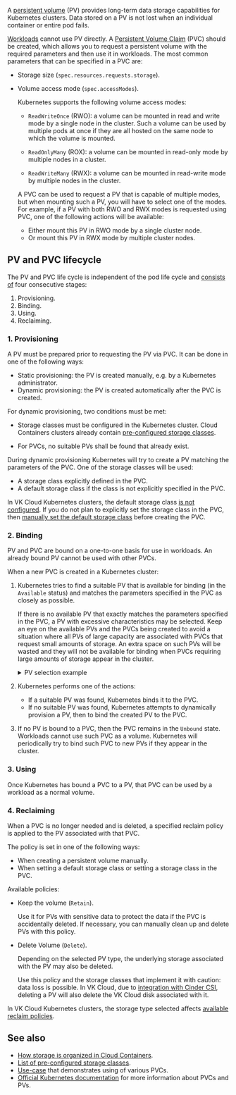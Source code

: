 A [persistent volume](https://kubernetes.io/docs/concepts/storage/persistent-volumes/) (PV) provides long-term data storage capabilities for Kubernetes clusters. Data stored on a PV is not lost when an individual container or entire pod fails.

[Workloads](https://kubernetes.io/docs/concepts/workloads/) cannot use PV directly. A [Persistent Volume Claim](https://kubernetes.io/docs/concepts/storage/persistent-volumes/#introduction) (PVC) should be created, which allows you to request a persistent volume with the required parameters and then use it in workloads. The most common parameters that can be specified in a PVC are:

- Storage size (`spec.resources.requests.storage`).
- Volume access mode (`spec.accessModes`).

  Kubernetes supports the following volume access modes:

  - `ReadWriteOnce` (RWO): a volume can be mounted in read and write mode by a single node in the cluster. Such a volume can be used by multiple pods at once if they are all hosted on the same node to which the volume is mounted.

  - `ReadOnlyMany` (ROX): a volume can be mounted in read-only mode by multiple nodes in a cluster.
  - `ReadWriteMany` (RWX): a volume can be mounted in read-write mode by multiple nodes in the cluster.

  A PVC can be used to request a PV that is capable of multiple modes, but when mounting such a PV, you will have to select one of the modes. For example, if a PV with both RWO and RWX modes is requested using PVC, one of the following actions will be available:

  - Either mount this PV in RWO mode by a single cluster node.
  - Or mount this PV in RWX mode by multiple cluster nodes.

## PV and PVC lifecycle

The PV and PVC life cycle is independent of the pod life cycle and [consists of](https://kubernetes.io/docs/concepts/storage/persistent-volumes/#lifecycle-of-a-volume-and-claim) four consecutive stages:

1. Provisioning.
1. Binding.
1. Using.
1. Reclaiming.

### 1. Provisioning

A PV must be prepared prior to requesting the PV via PVC. It can be done in one of the following ways:

- Static provisioning: the PV is created manually, e.g. by a Kubernetes administrator.
- Dynamic provisioning: the PV is created automatically after the PVC is created.

For dynamic provisioning, two conditions must be met:

- Storage classes must be configured in the Kubernetes cluster. Cloud Containers clusters already contain [pre-configured storage classes](../../concepts/storage#pre_configured_storage_classes).

- For PVCs, no suitable PVs shall be found that already exist.

During dynamic provisioning Kubernetes will try to create a PV matching the parameters of the PVC. One of the storage classes will be used:

- A storage class explicitly defined in the PVC.
- A default storage class if the class is not explicitly specified in the PVC.

In VK Cloud Kubernetes clusters, the default storage class [is not configured](../../concepts/storage#pre_configured_storage_classes). If you do not plan to explicitly set the storage class in the PVC, then [manually set the default storage class](https://kubernetes.io/docs/tasks/administer-cluster/change-default-storage-class/) before creating the PVC.

### 2. Binding

PV and PVC are bound on a one-to-one basis for use in workloads. An already bound PV cannot be used with other PVCs.

When a new PVC is created in a Kubernetes cluster:

1. Kubernetes tries to find a suitable PV that is available for binding (in the `Available` status) and matches the parameters specified in the PVC as closely as possible.

   If there is no available PV that exactly matches the parameters specified in the PVC, a PV with excessive characteristics may be selected. Keep an eye on the available PVs and the PVCs being created to avoid a situation where all PVs of large capacity are associated with PVCs that request small amounts of storage. An extra space on such PVs will be wasted and they will not be available for binding when PVCs requiring large amounts of storage appear in the cluster.

   <details>
   <summary>PV selection example</summary>

   For example, let there exist in a cluster:

   - A PVC that requests 10Gi of storage in ROX mode.
   - The first PV of 100Gi in ROX, RWX modes.
   - The second PV of 5Gi in ROX mode.
   - The third PV of 100Gi in RWO, ROX, RWX modes.

   In this case, the PVC will be bound to the first PV even though:

   - The PV size exceeds the requested size and the PV supports more modes than specified in the PVC.
   - There is the third PV with the same size as the first PV but with excessive set of access modes.

   </details>

1. Kubernetes performs one of the actions:

   - If a suitable PV was found, Kubernetes binds it to the PVC.
   - If no suitable PV was found, Kubernetes attempts to dynamically provision a PV, then to bind the created PV to the PVC.

1. If no PV is bound to a PVC, then the PVC remains in the `Unbound` state. Workloads cannot use such PVC as a volume. Kubernetes will periodically try to bind such PVC to new PVs if they appear in the cluster.

### 3. Using

Once Kubernetes has bound a PVC to a PV, that PVC can be used by a workload as a normal volume.

### 4. Reclaiming

When a PVC is no longer needed and is deleted, a specified reclaim policy is applied to the PV associated with that PVC.

The policy is set in one of the following ways:

- When creating a persistent volume manually.
- When setting a default storage class or setting a storage class in the PVC.

Available policies:

- Keep the volume (`Retain`).

  Use it for PVs with sensitive data to protect the data if the PVC is accidentally deleted. If necessary, you can manually clean up and delete PVs with this policy.

- Delete Volume (`Delete`).

  Depending on the selected PV type, the underlying storage associated with the PV may also be deleted.

  <warn>

  Use this policy and the storage classes that implement it with caution: data loss is possible.
  In VK Cloud, due to [integration with Cinder CSI](../../concepts/storage#working_with_container_storage_interface_csi), deleting a PV will also delete the VK Cloud disk associated with it.

  </warn>

In VK Cloud Kubernetes clusters, the storage type selected affects [available reclaim policies](../../concepts/storage#available_reclaim_policies_for_persistent_volumes).

## See also

- [How storage is organized in Cloud Containers](../../concepts/storage).
- [List of pre-configured storage classes](../../concepts/storage#pre_configured_storage_classes).
- [Use-case](../../how-to-guides/storage) that demonstrates using of various PVCs.
- [Official Kubernetes documentation](https://kubernetes.io/docs/concepts/storage/persistent-volumes) for more information about PVCs and PVs.
